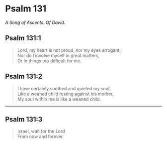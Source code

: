 # Psalm 131

_A Song of Ascents. Of David._

## Psalm 131:1

> Lord, my heart is not proud, nor my eyes arrogant;  
> Nor do I involve myself in great matters,  
> Or in things too difficult for me.

## Psalm 131:2

> I have certainly soothed and quieted my soul,  
> Like a weaned child resting against his mother,  
> My soul within me is like a weaned child.

---

## Psalm 131:3

> Israel, wait for the Lord  
> From now and forever.
